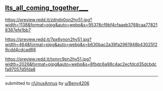 ## [Its_all_coming_together___](https://www.reddit.com/r/UnusAnnus/comments/jrsw85/its_all_coming_together/)
https://preview.redd.it/zdndn0on2hy51.jpg?width=1138&format=pjpg&auto=webp&s=95378cf9bf4cfaaeb3768caa778218387efe1bb7

https://preview.redd.it/7px6ynon2hy51.jpg?width=464&format=pjpg&auto=webp&s=b630bac2a39fa2961948b43025f29cdd4cdcad66

https://preview.redd.it/txmrc9pn2hy51.jpg?width=2026&format=pjpg&auto=webp&s=8fbdc6a98c4ac2ecfdcd35dcbdcfa97057d5fda8

---

submitted to [r/UnusAnnus](https://www.reddit.com/r/UnusAnnus) by [u/Beny4206](https://www.reddit.com/user/Beny4206)
